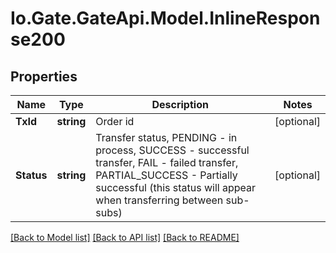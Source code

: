 
# Io.Gate.GateApi.Model.InlineResponse200

## Properties

Name | Type | Description | Notes
------------ | ------------- | ------------- | -------------
**TxId** | **string** | Order id | [optional] 
**Status** | **string** | Transfer status, PENDING - in process, SUCCESS - successful transfer, FAIL - failed transfer, PARTIAL_SUCCESS - Partially successful (this status will appear when transferring between sub-subs) | [optional] 

[[Back to Model list]](../README.md#documentation-for-models)
[[Back to API list]](../README.md#documentation-for-api-endpoints)
[[Back to README]](../README.md)

